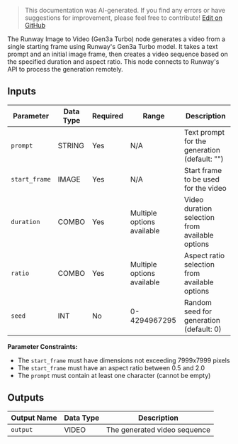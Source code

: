 > This documentation was AI-generated. If you find any errors or have suggestions for improvement, please feel free to contribute! [Edit on GitHub](https://github.com/Comfy-Org/embedded-docs/blob/main/comfyui_embedded_docs/docs/RunwayImageToVideoNodeGen3a/en.md)

The Runway Image to Video (Gen3a Turbo) node generates a video from a single starting frame using Runway's Gen3a Turbo model. It takes a text prompt and an initial image frame, then creates a video sequence based on the specified duration and aspect ratio. This node connects to Runway's API to process the generation remotely.

## Inputs

| Parameter | Data Type | Required | Range | Description |
|-----------|-----------|----------|-------|-------------|
| `prompt` | STRING | Yes | N/A | Text prompt for the generation (default: "") |
| `start_frame` | IMAGE | Yes | N/A | Start frame to be used for the video |
| `duration` | COMBO | Yes | Multiple options available | Video duration selection from available options |
| `ratio` | COMBO | Yes | Multiple options available | Aspect ratio selection from available options |
| `seed` | INT | No | 0-4294967295 | Random seed for generation (default: 0) |

**Parameter Constraints:**

- The `start_frame` must have dimensions not exceeding 7999x7999 pixels
- The `start_frame` must have an aspect ratio between 0.5 and 2.0
- The `prompt` must contain at least one character (cannot be empty)

## Outputs

| Output Name | Data Type | Description |
|-------------|-----------|-------------|
| `output` | VIDEO | The generated video sequence |
